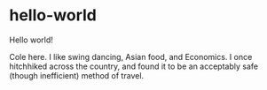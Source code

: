 # hello-world

Hello world!

Cole here. I like swing dancing, Asian food, and Economics.
I once hitchhiked across the country, and found it to be an acceptably safe (though inefficient) method of travel.

